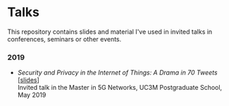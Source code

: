 # Talks

This repository contains slides and material I've used in invited talks in conferences, seminars or other events.


### 2019

* _Security and Privacy in the Internet of Things: A Drama in 70 Tweets_ [[slides](https://github.com/0xjet/talks/blob/main/2019_IoT_security_and_privacy_in_70_tweets.pdf)] \
Invited talk in the Master in 5G Networks, UC3M Postgraduate School, May 2019
